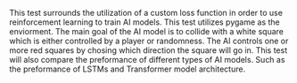 This test surrounds the utilization of a custom loss function in order to use reinforcement learning to train AI models.
This test utilizes pygame as the enviorment. The main goal of the AI model is to collide with a white square which is either controlled by a player or randomness.
The AI controls one or more red squares by chosing which direction the square will go in. This test will also compare the preformance of different types of AI models.
Such as the preformance of LSTMs and Transformer model architecture. 
